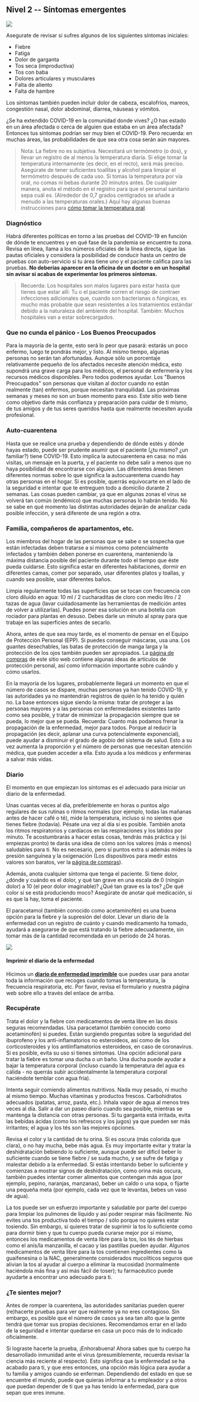 ## Nivel 2 -- Síntomas emergentes

![](/images/sneezing-emoji.png)

Asegurate de revisar si sufres algunos de los siguientes síntomas iniciales:

* Fiebre
* Fatiga
* Dolor de garganta
* Tos seca (improductiva)
* Tos con baba
* Dolores articulares y musculares
* Falta de aliento
* Falta de hambre

Los síntomas también pueden incluir dolor de cabeza, escalofríos, mareos, congestión nasal, dolor abdominal, diarrea, náuseas y vómitos. 

¿Se ha extendido COVID-19 en la comunidad donde vives? ¿O has estado en un área afectada o cerca de alguien que estaba en un área afectada? Entonces tus síntomas podrían ser muy bien el COVID-19. Pero recuerda: en muchas áreas, las probabilidades de que sea otra cosa serán aún mayores.

> Nota: La fiebre no es subjetiva. Necesitará un termómetro (o dos), y llevar un registro de al menos la temperatura diaria. Si elige tomar la temperatura internamente (es decir, en el recto), será más preciso. Asegúrate de tener suficientes toallitas y alcohol para limpiar el termómetro después de cada uso. Si tomas la temperatura por vía oral, no comas ni bebas durante 20 minutos antes. De cualquier manera, anota el método en el registro para que el personal sanitario sepa cuál es. (Alrededor de 0,7 grados centígrados se añade a menudo a las temperaturas orales.) Aquí hay algunas buenas instrucciones para [cómo tomar la temperatura oral](https://www.drugs.com/cg/how-to-take-an-oral-temperature.html).

### Diagnóstico

Habrá diferentes políticas en torno a las pruebas del COVID-19 en función de dónde te encuentres y en qué fase de la pandemia se encuentre tu zona. Revisa en línea, llama a los números oficiales de la línea directa, sigue las pautas oficiales y considera la posibilidad de conducir hasta un centro de pruebas con auto-servicio si tu área tiene uno y el paciente califica para las pruebas. **No deberías aparecer en la oficina de un doctor o en un hospital sin avisar si acabas de experimentar los primeros síntomas.**

> Recuerda: Los hospitales son malos lugares para estar hasta que tienes que estar allí: Tu o el paciente corren el riesgo de contraer infecciones adicionales que, cuando son bacterianas o fúngicas, es mucho más probable que sean resistentes a los tratamientos estándar debido a la naturaleza del ambiente del hospital. También: Muchos hospitales van a estar sobrecargados.

### Que no cunda el pánico - Los Buenos Preocupados

Para la mayoría de la gente, esto será lo peor que pasará: estarás un poco enfermo, luego te pondrás mejor, y listo. Al mismo tiempo, algunas personas no serán tan afortunadas. Aunque sólo un porcentaje relativamente pequeño de los afectados necesite atención médica, esto supondrá una grave carga para los médicos, el personal de enfermería y los recursos médicos disponibles. Pero todos podemos ayudar. Los "Buenos Preocupados" son personas que visitan al doctor cuando no están realmente (tan) enfermos, porque necesitan tranquilidad. Las próximas semanas y meses no son un buen momento para eso. Este sitio web tiene como objetivo darte más confianza y preparación para cuidar de ti mismo, de tus amigos y de tus seres queridos hasta que realmente necesiten ayuda profesional.

### Auto-cuarentena

Hasta que se realice una prueba y dependiendo de dónde estés y dónde hayas estado, puede ser prudente asumir que el paciente (¿tu mismo? ¿un familiar?) tiene COVID-19. Esto implica la autocuarentena en casa: no más visitas, un mensaje en la puerta, y el paciente no debe salir a menos que no haya posibilidad de encontrarse con alguien. Las diferentes áreas tienen diferentes normas sobre lo que significa la autocuarentena cuando hay otras personas en el hogar. Si es posible, querrás equivocarte en el lado de la seguridad e intentar que te entreguen todo a domicilio durante 2 semanas. Las cosas pueden cambiar, ya que en algunas zonas el virus se volverá tan común (endémico) que muchas personas lo habrán tenido. No se sabe en qué momento las distintas autoridades dejarán de analizar cada posible infección, y será diferente de una región a otra.

### Familia, compañeros de apartamentos, etc.

Los miembros del hogar de las personas que se sabe o se sospecha que están infectadas deben tratarse a sí mismos como potencialmente infectados y también deben ponerse en cuarentena, manteniendo la máxima distancia posible del paciente durante todo el tiempo que éste pueda cuidarse. Esto significa estar en diferentes habitaciones, dormir en diferentes camas, comer por separado, usar diferentes platos y toallas, y cuando sea posible, usar diferentes baños. 

Limpia regularmente todas las superficies que se tocan con frecuencia con cloro diluido en agua: 10 ml / 2 cucharaditas de cloro con medio litro / 2 tazas de agua (lavar cuidadosamente las herramientas de medición antes de volver a utilizarlas). Puedes poner esa solución en una botella con rociador para plantas en desuso. Debes darle un minuto al spray para que trabaje en las superficies antes de secarlo.

Ahora, antes de que sea muy tarde, es el momento de pensar en el Equipo de Protección Personal (EPP). Si puedes conseguir máscaras, usa una. Los guantes desechables, las batas de protección de manga larga y la protección de los ojos también pueden ser apropiados. La [página de compras](/compras) de este sitio web contiene algunas ideas de artículos de protección personal, así como información importante sobre cuándo y cómo usarlos.

En la mayoría de los lugares, probablemente llegará un momento en que el número de casos se dispare, muchas personas ya han tenido COVID-19, y las autoridades ya no mantendrán registros de quién lo ha tenido y quién no. La base entonces sigue siendo la misma: tratar de proteger a las personas mayores y a las personas con enfermedades existentes tanto como sea posible, y tratar de minimizar la propagación siempre que se pueda, lo mejor que se pueda. Recuerda: Cuanto más podamos frenar la propagación de la enfermedad, mejor para todos. Porque al reducir la propagación (es decir, aplanar una curva potencialmente exponencial), puede ayudar a disminuir el grado de agobio del sistema de salud. Esto a su vez aumenta la proporción y el número de personas que necesitan atención médica, que pueden acceder a ella. Esto ayuda a los médicos y enfermeras a salvar más vidas. 

### Diario

El momento en que empiezan los síntomas es el adecuado para iniciar un diario de la enfermedad. 

Unas cuantas veces al día, preferiblemente en horas o puntos algo regulares de sus rutinas o ritmos normales (por ejemplo, todas las mañanas antes de hacer café o té), mide la temperatura, incluso si no sientes que tienes fiebre (todavía). Pésate una vez al día si es posible. También anota los ritmos respiratorios y cardíacos en las respiraciones y los latidos por minuto. Te acostumbrarás a hacer estas cosas, tendrás más práctica y (si empiezas pronto) te darás una idea de cómo son los valores (más o menos) saludables para ti. No es necesario, pero sí puntos extra si además mides la presión sanguínea y la oxigenación (Los dispositivos para medir estos valores son baratos, ver la [página de compras](/compras)). 

Además, anota cualquier síntoma que tenga el paciente. Si tiene dolor, ¿dónde y cuándo es el dolor, y qué tan grave en una escala de 0 (ningún dolor) a 10 (el peor dolor imaginable)? ¿Qué tan grave es la tos? ¿De qué color si se está produciendo moco? Asegúrate de anotar qué medicación, si es que la hay, toma el paciente. 

El paracetamol (también conocido como acetaminofén) es una buena opción para la fiebre y la supresión del dolor. Llevar un diario de la enfermedad con un registro de cuánto y cuando medicamento ha tomado, ayudará a asegurarse de que está tratando la fiebre adecuadamente, sin tomar más de la cantidad recomendada en un período de 24 horas.

[![](/images/diary-small-slanted.png)](/diary)

#### Imprimir el diario de la enfermedad

Hicimos un **[diario de enfermedad imprimible](/diario)** que puedes usar para anotar toda la información que recoges cuando tomas la temperatura, la frecuencia respiratoria, etc. Por favor, revisa el formulario y nuestra página web sobre ello a través del enlace de arriba.

### Recupérate

Trata el dolor y la fiebre con medicamentos de venta libre en las dosis seguras recomendadas. Usa paracetamol (también conocido como acetaminofén) si puedes. Están surgiendo preguntas sobre la seguridad del ibuprofeno y los anti-inflamatorios no esteroideos, así como de los corticosteroides y los antiinflamatorios esteroideos, en caso de coronavirus. Si es posible, evita su uso si tienes síntomas. Una opción adicional para tratar la fiebre es tomar una ducha o un baño. Una ducha puede ayudar a bajar la temperatura corporal (incluso cuando la temperatura del agua es cálida - no querrás subir accidentalmente la temperatura corporal haciéndote temblar con agua fría). 

Intenta seguir comiendo alimentos nutritivos. Nada muy pesado, ni mucho al mismo tiempo. Muchas vitaminas y productos frescos. Carbohidratos adecuados (patatas, arroz, pasta, etc.). Inhala vapor de agua al menos tres veces al día. Salir a dar un paseo diario cuando sea posible, mientras se mantenga la distancia con otras personas. Si tu garganta está irritada, evita las bebidas ácidas (como los refrescos y los jugos) ya que pueden ser más irritantes; el agua y los tés son las mejores opciones. 

Revisa el color y la cantidad de tu orina. Si es oscura (más colorida que clara), o no hay mucha, bebe más agua. Es muy importante evitar y tratar la deshidratación bebiendo lo suficiente, aunque puede ser difícil beber lo suficiente cuando se tiene fiebre / se suda mucho, y se sufre de fatiga y malestar debido a la enfermedad. Si estás intentando beber lo suficiente y comienzas a mostrar signos de deshidratación, como orina más oscura, también puedes intentar comer alimentos que contengan más agua (por ejemplo, pepino, naranjas, manzanas), beber un caldo o una sopa, o fijarte una pequeña meta (por ejemplo, cada vez que te levantas, bebes un vaso de agua). 

La tos puede ser un esfuerzo importante y saludable por parte del cuerpo para limpiar los pulmones de líquido y así poder respirar más fácilmente. No evites una tos productiva todo el tiempo / sólo porque no quieres estar tosiendo. Sin embargo, si quieres tratar de suprimir la tos lo suficiente como para dormir bien y que tu cuerpo pueda curarse mejor por sí mismo, entonces los medicamentos de venta libre para la tos, los tés de hierbas como el anís/la manzanilla, el cacao y las pastillas pueden ayudar. Algunos medicamentos de venta libre para la tos contienen ingredientes como la guaifenesina o la NAC, generalmente considerados mucolíticos seguros que alivian la tos al ayudar al cuerpo a eliminar la mucosidad (normalmente haciéndola más fina y así más fácil de toser); tu farmacéutico puede ayudarte a encontrar uno adecuado para ti. 

### ¿Te sientes mejor?

Antes de romper la cuarentena, las autoridades sanitarias pueden querer (re)hacerte pruebas para ver que realmente ya no eres contagioso. Sin embargo, es posible que el número de casos ya sea tan alto que la gente tendrá que tomar sus propias decisiones. Recomendamos errar en el lado de la seguridad e intentar quedarse en casa un poco más de lo indicado oficialmente. 

Si lograste hacerte la prueba, ¡Enhorabuena! Ahora sabes que tu cuerpo ha desarrollado inmunidad ante el virus (presumiblemente, recuerda revisar la ciencia más reciente al respecto). Esto significa que la enfermedad se ha acabado para ti, y que eres entonces, una opción más lógica para ayudar a tu familia y amigos cuando se enferman. Dependiendo del estado en que se encuentre el mundo, puede que quieras informar a tu empleador y a otros que puedan depender de ti que ya has tenido la enfermedad, para que sepan que eres inmune.
